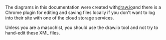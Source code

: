 The diagrams in this documentation were created with[draw.io](https://draw.io)and there is a Chrome plugin for editing
and saving files locally if you don't want to log into their site with one of the cloud storage services.

Unless you are a masochist, you should use the draw.io tool and not try to hand-edit these XML files.
